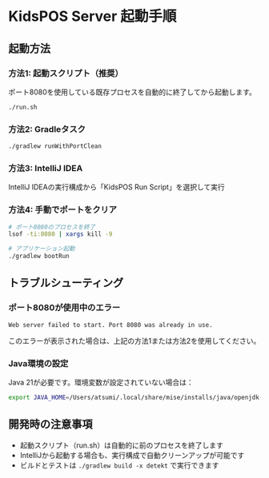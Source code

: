# KidsPOS Server 起動手順

## 起動方法

### 方法1: 起動スクリプト（推奨）
ポート8080を使用している既存プロセスを自動的に終了してから起動します。

```bash
./run.sh
```

### 方法2: Gradleタスク
```bash
./gradlew runWithPortClean
```

### 方法3: IntelliJ IDEA
IntelliJ IDEAの実行構成から「KidsPOS Run Script」を選択して実行

### 方法4: 手動でポートをクリア
```bash
# ポート8080のプロセスを終了
lsof -ti:8080 | xargs kill -9

# アプリケーション起動
./gradlew bootRun
```

## トラブルシューティング

### ポート8080が使用中のエラー
```
Web server failed to start. Port 8080 was already in use.
```

このエラーが表示された場合は、上記の方法1または方法2を使用してください。

### Java環境の設定
Java 21が必要です。環境変数が設定されていない場合は：

```bash
export JAVA_HOME=/Users/atsumi/.local/share/mise/installs/java/openjdk-21.0.2
```

## 開発時の注意事項

- 起動スクリプト（run.sh）は自動的に前のプロセスを終了します
- IntelliJから起動する場合も、実行構成で自動クリーンアップが可能です
- ビルドとテストは `./gradlew build -x detekt` で実行できます